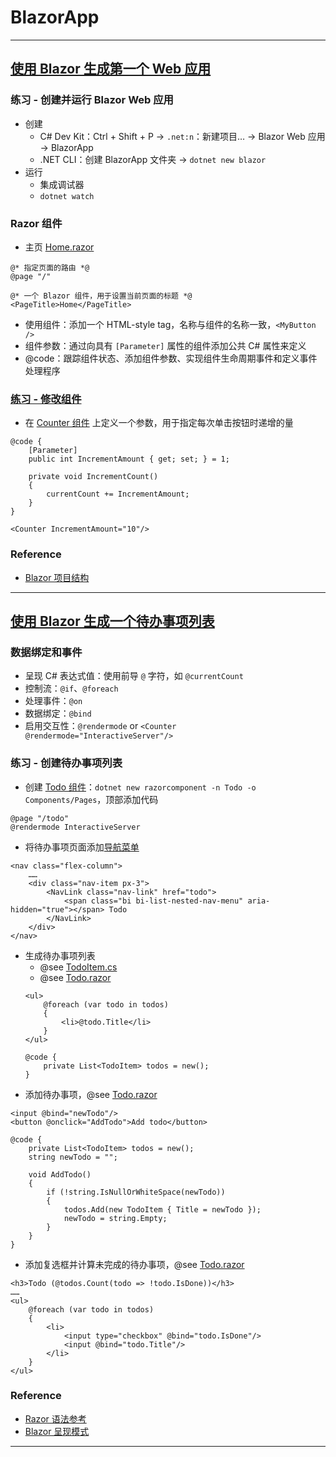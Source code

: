 # BlazorApp

---
## [使用 Blazor 生成第一个 Web 应用](https://learn.microsoft.com/zh-cn/training/modules/build-your-first-blazor-web-app/)
### 练习 - 创建并运行 Blazor Web 应用
- 创建
    - C# Dev Kit：Ctrl + Shift + P → `.net:n`：新建项目… → Blazor Web 应用 → BlazorApp
    - .NET CLI：创建 BlazorApp 文件夹 → `dotnet new blazor`
- 运行
    - 集成调试器
    - `dotnet watch`
### Razor 组件
- 主页 [Home.razor](Components/Pages/Home.razor)
```razor
@* 指定页面的路由 *@
@page "/"

@* 一个 Blazor 组件，用于设置当前页面的标题 *@
<PageTitle>Home</PageTitle>
```
- 使用组件：添加一个 HTML-style tag，名称与组件的名称一致，`<MyButton />`
- 组件参数：通过向具有 `[Parameter]` 属性的组件添加公共 C# 属性来定义
- @code：跟踪组件状态、添加组件参数、实现组件生命周期事件和定义事件处理程序
### [练习 - 修改组件](https://learn.microsoft.com/zh-cn/training/modules/build-your-first-blazor-web-app/5-exercise-add-component#modify-a-component)
- 在 [Counter 组件](Components/Pages/Counter.razor) 上定义一个参数，用于指定每次单击按钮时递增的量
```Counter.razor
@code {
    [Parameter]
    public int IncrementAmount { get; set; } = 1;

    private void IncrementCount()
    {
        currentCount += IncrementAmount;
    }
}
```
```Home.razor
<Counter IncrementAmount="10"/>
```
### Reference
- [Blazor 项目结构](https://learn.microsoft.com/zh-cn/aspnet/core/blazor/project-structure)
---
## [使用 Blazor 生成一个待办事项列表](https://learn.microsoft.com/zh-cn/training/modules/build-blazor-todo-list/)
### 数据绑定和事件
- 呈现 C# 表达式值：使用前导 `@` 字符，如 `@currentCount`
- 控制流：`@if`、`@foreach`
- 处理事件：`@on`
- 数据绑定：`@bind`
- 启用交互性：`@rendermode` or `<Counter @rendermode="InteractiveServer"/>`
### 练习 - 创建待办事项列表
- 创建 [Todo 组件](Components/Pages/Todo.razor)：`dotnet new razorcomponent -n Todo -o Components/Pages`，顶部添加代码
```razor
@page "/todo"
@rendermode InteractiveServer
```
- 将待办事项页面添加[导航菜单](Components/Layout/NavMenu.razor)
```razor
<nav class="flex-column">
    ……
    <div class="nav-item px-3">
        <NavLink class="nav-link" href="todo">
            <span class="bi bi-list-nested-nav-menu" aria-hidden="true"></span> Todo
        </NavLink>
    </div>
</nav>
```
- 生成待办事项列表
    - @see [TodoItem.cs](TodoItem.cs)
    - @see [Todo.razor](Components/Pages/Todo.razor)
    ```razor
    <ul>
        @foreach (var todo in todos)
        {
            <li>@todo.Title</li>
        }
    </ul>

    @code {
        private List<TodoItem> todos = new();
    }
    ```
- 添加待办事项，@see [Todo.razor](Components/Pages/Todo.razor)
```razor
<input @bind="newTodo"/>
<button @onclick="AddTodo">Add todo</button>

@code {
    private List<TodoItem> todos = new();
    string newTodo = "";

    void AddTodo()
    {
        if (!string.IsNullOrWhiteSpace(newTodo))
        {
            todos.Add(new TodoItem { Title = newTodo });
            newTodo = string.Empty;
        }
    }
}
```
- 添加复选框并计算未完成的待办事项，@see [Todo.razor](Components/Pages/Todo.razor)
```razor
<h3>Todo (@todos.Count(todo => !todo.IsDone))</h3>
……
<ul>
    @foreach (var todo in todos)
    {
        <li>
            <input type="checkbox" @bind="todo.IsDone"/>
            <input @bind="todo.Title"/>
        </li>
    }
</ul>
```
### Reference
- [Razor 语法参考](https://learn.microsoft.com/zh-cn/aspnet/core/mvc/views/razor)
- [Blazor 呈现模式](https://learn.microsoft.com/zh-cn/aspnet/core/blazor/components/render-modes)
---
